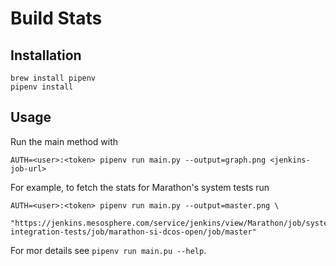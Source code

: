 # Build Stats


## Installation

```
brew install pipenv
pipenv install
```

## Usage 

Run the main method with

```
AUTH=<user>:<token> pipenv run main.py --output=graph.png <jenkins-job-url>
```

For example, to fetch the stats for Marathon's system tests run

```
AUTH=<user>:<token> pipenv run main.py --output=master.png \
    "https://jenkins.mesosphere.com/service/jenkins/view/Marathon/job/system-integration-tests/job/marathon-si-dcos-open/job/master"
```

For mor details see `pipenv run main.pu --help`.
